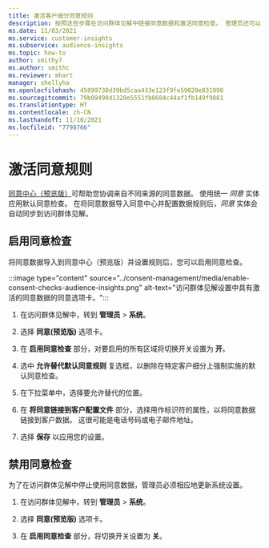 ```yaml
---
title: 激活客户细分同意规则
description: 按照这些步骤在访问群体见解中链接同意数据和激活同意检查。 管理员还可以禁用同意检查。
ms.date: 11/03/2021
ms.service: customer-insights
ms.subservice: audience-insights
ms.topic: how-to
author: smithy7
ms.author: smithc
ms.reviewer: mhart
manager: shellyha
ms.openlocfilehash: 45899738d39bd5caa433e123f9fe59020e831998
ms.sourcegitcommit: 79b09498d1328e5551fb8684c44af1fb149f9881
ms.translationtype: HT
ms.contentlocale: zh-CN
ms.lasthandoff: 11/10/2021
ms.locfileid: "7790766"
---
```

# <a name="activate-consent-rules"></a>激活同意规则

[同意中心（预览版）](../consent-management/overview.md)可帮助您协调来自不同来源的同意数据。 使用统一 *同意* 实体应用默认同意检查。 在将同意数据导入同意中心并配置数据规则后，*同意* 实体会自动同步到访问群体见解。

## <a name="enable-consent-checks"></a>启用同意检查

将同意数据导入到同意中心（预览版）并设置规则后，您可以启用同意检查。 

:::image type="content" source="../consent-management/media/enable-consent-checks-audience-insights.png" alt-text="访问群体见解设置中具有激活的同意数据的同意选项卡。":::

1. 在访问群体见解中，转到 **管理员** > **系统**。

1. 选择 **同意(预览版)** 选项卡。

1. 在 **启用同意检查** 部分，对要启用的所有区域将切换开关设置为 **开**。

1. 选中 **允许替代默认同意规则** 复选框，以删除在特定客户细分上强制实施的默认同意检查。 

1. 在下拉菜单中，选择要允许替代的位置。     

1. 在 **将同意链接到客户配置文件** 部分，选择用作标识符的属性，以将同意数据链接到客户数据。 这很可能是电话号码或电子邮件地址。 

1. 选择 **保存** 以应用您的设置。

## <a name="disable-consent-checks"></a>禁用同意检查

为了在访问群体见解中停止使用同意数据，管理员必须相应地更新系统设置。

1. 在访问群体见解中，转到 **管理员** > **系统**。

1. 选择 **同意(预览版)** 选项卡。

1. 在 **启用同意检查** 部分，将切换开关设置为 **关**。
